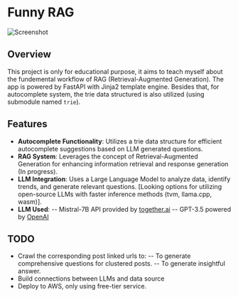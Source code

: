 # Funny RAG

![Screenshot](https://funny-rag-screenshots.s3.eu-north-1.amazonaws.com/funny-rag.png)

## Overview
This project is only for educational purpose, it aims to teach myself about the fundemental workflow of RAG (Retrieval-Augmented Generation). The app is powered by FastAPI with Jinja2 template engine. Besides that, for autocomplete system, the trie data structured is also utilized (using submodule named `trie`).


## Features
- **Autocomplete Functionality**: Utilizes a trie data structure for efficient autocomplete suggestions based on LLM generated questions.
- **RAG System**: Leverages the concept of Retrieval-Augmented Generation for enhancing information retrieval and response generation (In progress).
- **LLM Integration**: Uses a Large Language Model to analyze data, identify trends, and generate relevant questions. [Looking options for utilizing open-source LLMs with faster inference methods (tvm, llama.cpp, wasm)].
- **LLM Used**: 
-- Mistral-7B API provided by [together.ai](https://www.together.ai/)
-- GPT-3.5 powered by [OpenAI](https://openai.com/)

## TODO
- Crawl the corresponding post linked urls to: 
-- To generate comprehensive questions for clustered posts.
-- To generate insightful answer.
- Build connections between LLMs and data source
- Deploy to AWS, only using free-tier service.